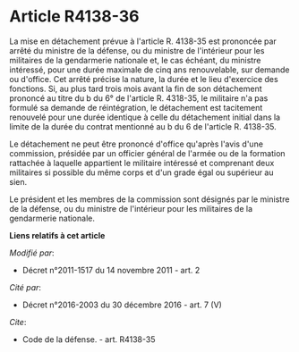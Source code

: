 # Article R4138-36

La mise en détachement prévue à l'article R. 4138-35 est prononcée par arrêté du ministre de la défense, ou du ministre de
l'intérieur pour les militaires de la gendarmerie nationale et, le cas échéant, du ministre intéressé, pour une durée
maximale de cinq ans renouvelable, sur demande ou d'office. Cet arrêté précise la nature, la durée et le lieu d'exercice des
fonctions. Si, au plus tard trois mois avant la fin de son détachement prononcé au titre du b du 6° de l'article R. 4318-35,
le militaire n'a pas formulé sa demande de réintégration, le détachement est tacitement renouvelé pour une durée identique à
celle du détachement initial dans la limite de la durée du contrat mentionné au b du 6 de l'article R. 4138-35. 

Le détachement ne peut être prononcé d'office qu'après l'avis d'une commission, présidée par un officier général de l'armée
ou de la formation rattachée à laquelle appartient le militaire intéressé et comprenant deux militaires si possible du même
corps et d'un grade égal ou supérieur au sien. 

Le président et les membres de la commission sont désignés par le ministre de la défense, ou du ministre de l'intérieur pour
les militaires de la gendarmerie nationale.

**Liens relatifs à cet article**

_Modifié par_:

  - Décret n°2011-1517 du 14 novembre 2011 - art. 2

_Cité par_:

  - Décret n°2016-2003 du 30 décembre 2016 - art. 7 (V)

_Cite_:

  - Code de la défense. - art. R4138-35
